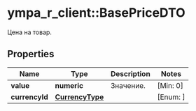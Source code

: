 # ympa_r_client::BasePriceDTO

Цена на товар.

## Properties
Name | Type | Description | Notes
------------ | ------------- | ------------- | -------------
**value** | **numeric** | Значение. | [Min: 0] 
**currencyId** | [**CurrencyType**](CurrencyType.md) |  | [Enum: ] 


